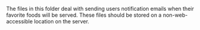 The files in this folder deal with sending users notification emails when their favorite foods will be served. These files should be stored on a non-web-accessible location on the server.